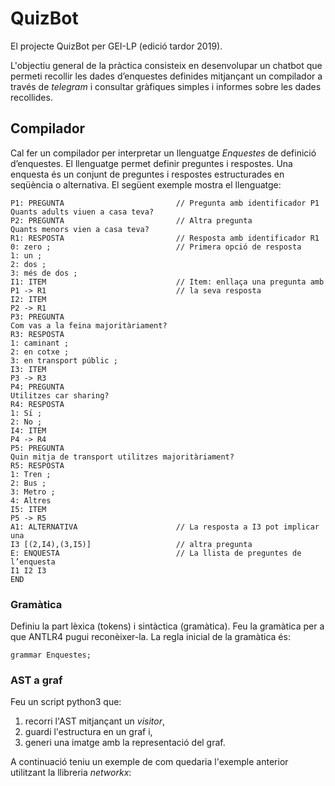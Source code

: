 # QuizBot

El projecte QuizBot per GEI-LP (edició tardor 2019).

L'objectiu general de la pràctica consisteix en desenvolupar un chatbot que
permeti recollir les dades d’enquestes definides mitjançant un compilador a través de
_telegram_ i consultar gràfiques simples i informes sobre les dades recollides.

## Compilador

Cal fer un compilador per interpretar un llenguatge _Enquestes_ de definició
d’enquestes. El llenguatge permet definir preguntes i respostes. Una enquesta
és un conjunt de preguntes i respostes estructurades en seqüència o alternativa.
El següent exemple mostra el llenguatge:

```
P1: PREGUNTA                         // Pregunta amb identificador P1
Quants adults viuen a casa teva?
P2: PREGUNTA                         // Altra pregunta
Quants menors vien a casa teva?
R1: RESPOSTA                         // Resposta amb identificador R1
0: zero ;                            // Primera opció de resposta
1: un ;
2: dos ;
3: més de dos ;
I1: ITEM                             // Item: enllaça una pregunta amb
P1 -> R1                             // la seva resposta
I2: ITEM
P2 -> R1
P3: PREGUNTA
Com vas a la feina majoritàriament?
R3: RESPOSTA
1: caminant ;
2: en cotxe ;
3: en transport públic ;
I3: ITEM
P3 -> R3
P4: PREGUNTA
Utilitzes car sharing?
R4: RESPOSTA
1: Sı́ ;
2: No ;
I4: ITEM
P4 -> R4
P5: PREGUNTA
Quin mitja de transport utilitzes majoritàriament?
R5: RESPOSTA
1: Tren ;
2: Bus ;
3: Metro ;
4: Altres
I5: ITEM
P5 -> R5
A1: ALTERNATIVA                      // La resposta a I3 pot implicar una
I3 [(2,I4),(3,I5)]                   // altra pregunta
E: ENQUESTA                          // La llista de preguntes de l’enquesta
I1 I2 I3
END
```

### Gramàtica

Definiu la part lèxica (tokens) i sintàctica (gramàtica). Feu la gramàtica per a
que ANTLR4 pugui reconèixer-la. La regla inicial de la gramàtica és:
```
grammar Enquestes;
```

### AST a graf

Feu un script python3 que:
1. recorri l'AST mitjançant un _visitor_,
2. guardi l'estructura en un graf i,
3. generi una imatge amb la representació del graf.

A continuació teniu un exemple de com quedaria l'exemple anterior utilitzant la llibreria _networkx_:
